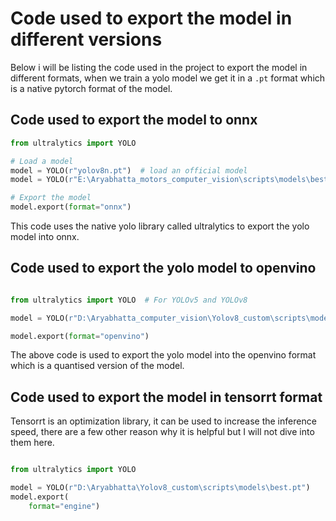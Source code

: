 # Code used to export the model in different versions

Below i will be listing the code used in the project to export the model in different formats, when we train a yolo model we get it in a `.pt` format which is a native pytorch format of the model.

## Code used to export the model to onnx

``` py title="onnx_converter.py" linenums="1"
from ultralytics import YOLO

# Load a model
model = YOLO(r"yolov8n.pt")  # load an official model
model = YOLO(r"E:\Aryabhatta_motors_computer_vision\scripts\models\best.pt")  # load a custom trained model

# Export the model
model.export(format="onnx")
```

This code uses the native yolo library called ultralytics to export the yolo model into onnx.

## Code used to export the yolo model to openvino

```py title="yolo_openvino_export.py" linenums="1"

from ultralytics import YOLO  # For YOLOv5 and YOLOv8

model = YOLO(r"D:\Aryabhatta_computer_vision\Yolov8_custom\scripts\models\best(1).pt")

model.export(format="openvino")

```

The above code is used to export the yolo model into the openvino format which is a quantised version of the model.

## Code used to export the model in tensorrt format

Tensorrt is an optimization library, it can be used to increase the inference speed, there are a few other reason why it is helpful but I will not dive into them here.

```py title="yolov8_tensorrt.py" linenums="1"

from ultralytics import YOLO

model = YOLO(r"D:\Aryabhatta\Yolov8_custom\scripts\models\best.pt")
model.export(
    format="engine")
```

